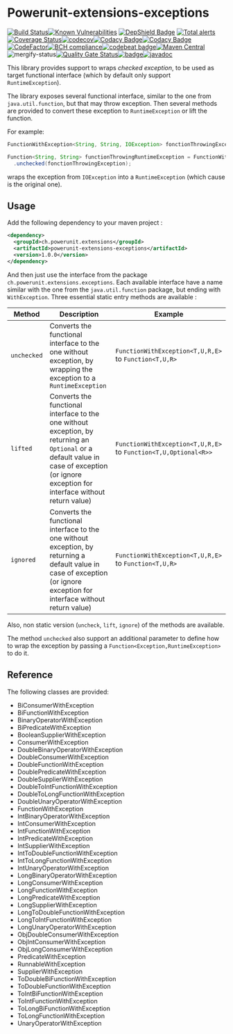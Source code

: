 # Powerunit-extensions-exceptions

[![Build Status](https://travis-ci.com/powerunit/powerunit-extensions-exceptions.svg?branch=master)](https://travis-ci.com/powerunit/powerunit-extensions-exceptions)[![Known Vulnerabilities](https://snyk.io/test/github/powerunit/powerunit-extensions-exceptions/badge.svg?targetFile=pom.xml)](https://snyk.io/test/github/powerunit/powerunit-extensions-exceptions?targetFile=pom.xml) [![DepShield Badge](https://depshield.sonatype.org/badges/powerunit/powerunit-extensions-exceptions/depshield.svg)](https://depshield.github.io) [![Total alerts](https://img.shields.io/lgtm/alerts/g/powerunit/powerunit-extensions-exceptions.svg?logo=lgtm&logoWidth=18)](https://lgtm.com/projects/g/powerunit/powerunit-extensions-exceptions/alerts/)[![Coverage Status](https://coveralls.io/repos/github/powerunit/powerunit-extensions-exceptions/badge.svg?branch=master)](https://coveralls.io/github/powerunit/powerunit-extensions-exceptions?branch=master)[![codecov](https://codecov.io/gh/powerunit/powerunit-extensions-exceptions/branch/master/graph/badge.svg)](https://codecov.io/gh/powerunit/powerunit-extensions-exceptions)[![Codacy Badge](https://api.codacy.com/project/badge/Coverage/54e6f34a650147e48b1864a420695a1c)](https://www.codacy.com/app/mathieu.boretti/powerunit-extensions-exceptions?utm_source=github.com&utm_medium=referral&utm_content=powerunit/powerunit-extensions-exceptions&utm_campaign=Badge_Coverage)[![Codacy Badge](https://api.codacy.com/project/badge/Grade/54e6f34a650147e48b1864a420695a1c)](https://www.codacy.com/app/mathieu.boretti/powerunit-extensions-exceptions?utm_source=github.com&amp;utm_medium=referral&amp;utm_content=powerunit/powerunit-extensions-exceptions&amp;utm_campaign=Badge_Grade)[![CodeFactor](https://www.codefactor.io/repository/github/powerunit/powerunit-extensions-exceptions/badge)](https://www.codefactor.io/repository/github/powerunit/powerunit-extensions-exceptions)[![BCH compliance](https://bettercodehub.com/edge/badge/powerunit/powerunit-extensions-exceptions?branch=master)](https://bettercodehub.com/results/powerunit/powerunit-extensions-exceptions)[![codebeat badge](https://codebeat.co/badges/cdebf167-fee0-46b4-b33d-c613f1586a9d)](https://codebeat.co/projects/github-com-powerunit-powerunit-extensions-exceptions-master)[![Maven Central](https://maven-badges.herokuapp.com/maven-central/ch.powerunit.extensions/powerunit-extensions-exceptions/badge.svg)](https://maven-badges.herokuapp.com/maven-central/ch.powerunit.extensions/powerunit-extensions-exceptions)![mergify-status](https://gh.mergify.io/badges/powerunit/powerunit-extensions-exceptions.png?style=cut)[![Quality Gate Status](https://sonarcloud.io/api/project_badges/measure?project=powerunit_powerunit-extensions-exceptions&metric=alert_status)](https://sonarcloud.io/dashboard?id=powerunit_powerunit-extensions-exceptions)[![badge](https://report.ci/status/powerunit/powerunit-extensions-exceptions/badge.svg?branch=master)](https://report.ci/status/powerunit/powerunit-extensions-exceptions?branch=master)[![javadoc](http://javadoc.io/badge/ch.powerunit.extensions/powerunit-extensions-exceptions.svg?color=yellow)](http://javadoc.io/doc/ch.powerunit.extensions/powerunit-extensions-exceptions)

This library provides support to wraps _checked exception_, to be used as target functional interface (which by default only support `RuntimeException`).

The library exposes several functional interface, similar to the one from `java.util.function`, but that may throw exception. Then several methods are provided to convert these exception to `RuntimeException` or lift the function.

For example:

```java
FunctionWithException<String, String, IOException> fonctionThrowingException = ...;

Function<String, String> functionThrowingRuntimeException = FunctionWithException
  .unchecked(fonctionThrowingException);
```

wraps the exception from `IOException` into a `RuntimeException` (which cause is the original one).

## Usage

Add the following dependency to your maven project :

```xml
<dependency>
  <groupId>ch.powerunit.extensions</groupId>
  <artifactId>powerunit-extensions-exceptions</artifactId>
  <version>1.0.0</version>
</dependency>
```

And then just use the interface from the package `ch.powerunit.extensions.exceptions`. Each available interface have a name similar with the one from the `java.util.function` package, but ending with `WithException`. Three essential static entry methods are available :

| Method      | Description                                                                                                                                                                                | Example                                                         |
| ----------- | ------------------------------------------------------------------------------------------------------------------------------------------------------------------------------------------ | --------------------------------------------------------------- |
| `unchecked` | Converts the functional interface to the one without exception, by wrapping the exception to a `RuntimeException`                                                                          | `FunctionWithException<T,U,R,E>` to `Function<T,U,R>`           |
| `lifted`    | Converts the functional interface to the one without exception, by returning an `Optional` or a default value in case of exception (or ignore exception for interface without return value) | `FunctionWithException<T,U,R,E>` to `Function<T,U,Optional<R>>` |
| `ignored`   | Converts the functional interface to the one without exception, by returning a default value in case of exception (or ignore exception for interface without return value)               | `FunctionWithException<T,U,R,E>` to `Function<T,U,R>`           |

Also, non static version (`uncheck`, `lift`, `ignore`) of the methods are available.

The method `unchecked` also support an additional parameter to define how to wrap the exception by passing a `Function<Exception,RuntimeException>` to do it.

## Reference

The following classes are provided:
- BiConsumerWithException
- BiFunctionWithException
- BinaryOperatorWithException
- BiPredicateWithException
- BooleanSupplierWithException
- ConsumerWithException
- DoubleBinaryOperatorWithException
- DoubleConsumerWithException
- DoubleFunctionWithException
- DoublePredicateWithException
- DoubleSupplierWithException
- DoubleToIntFunctionWithException
- DoubleToLongFunctionWithException
- DoubleUnaryOperatorWithException
- FunctionWithException
- IntBinaryOperatorWithException
- IntConsumerWithException
- IntFunctionWithException
- IntPredicateWithException
- IntSupplierWithException
- IntToDoubleFunctionWithException
- IntToLongFunctionWithException
- IntUnaryOperatorWithException
- LongBinaryOperatorWithException
- LongConsumerWithException
- LongFunctionWithException
- LongPredicateWithException
- LongSupplierWithException
- LongToDoubleFunctionWithException
- LongToIntFunctionWithException
- LongUnaryOperatorWithException
- ObjDoubleConsumerWithException
- ObjIntConsumerWithException
- ObjLongConsumerWithException
- PredicateWithException
- RunnableWithException
- SupplierWithException
- ToDoubleBiFunctionWithException
- ToDoubleFunctionWithException
- ToIntBiFunctionWithException
- ToIntFunctionWithException
- ToLongBiFunctionWithException
- ToLongFunctionWithException
- UnaryOperatorWithException

